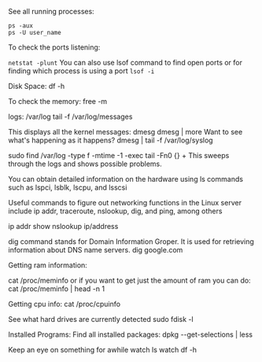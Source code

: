 See all running processes:
```
ps -aux
ps -U user_name
```

To check the ports listening:

```netstat -plunt```
You can also use lsof command to find open ports or for finding which process is using a port
```lsof -i```

Disk Space: 
df -h

To check the memory:
free -m

logs:
/var/log
tail -f /var/log/messages

This displays all the kernel messages:
dmesg 
dmesg | more 
Want to see what's happening as it happens? 
dmesg | tail -f /var/log/syslog

 sudo find /var/log -type f -mtime -1 -exec tail -Fn0 {} +
This sweeps through the logs and shows possible problems.

You can obtain detailed information on the hardware using ls commands such as lspci, lsblk, lscpu, and lsscsi

Useful commands to figure out networking functions in the Linux server include ip addr, traceroute, nslookup, dig, and ping, among others

ip addr show
nslookup ip/address

dig command stands for Domain Information Groper. It is used for retrieving information about DNS name servers.
dig google.com


Getting ram information:

cat /proc/meminfo
or if you want to get just the amount of ram you can do:
cat /proc/meminfo | head -n 1


Getting cpu info:
 cat /proc/cpuinfo

See what hard drives are currently detected
sudo fdisk -l

Installed Programs:
Find all installed packages:
dpkg --get-selections | less

Keep an eye on something for awhile
watch ls
watch df -h
